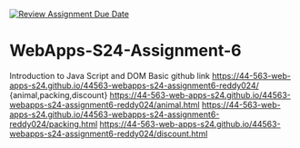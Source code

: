 [![Review Assignment Due Date](https://classroom.github.com/assets/deadline-readme-button-24ddc0f5d75046c5622901739e7c5dd533143b0c8e959d652212380cedb1ea36.svg)](https://classroom.github.com/a/1Z6dGCon)
# WebApps-S24-Assignment-6
Introduction to Java Script and DOM
Basic github link 
https://44-563-web-apps-s24.github.io/44563-webapps-s24-assignment6-reddy024/
{animal,packing,discount}
https://44-563-web-apps-s24.github.io/44563-webapps-s24-assignment6-reddy024/animal.html
https://44-563-web-apps-s24.github.io/44563-webapps-s24-assignment6-reddy024/packing.html
https://44-563-web-apps-s24.github.io/44563-webapps-s24-assignment6-reddy024/discount.html

